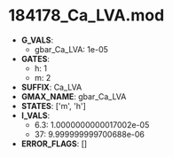 # 184178_Ca_LVA.mod

- **G_VALS**:
  - gbar_Ca_LVA: 1e-05
- **GATES**:
  - h: 1
  - m: 2
- **SUFFIX**: Ca_LVA
- **GMAX_NAME**: gbar_Ca_LVA
- **STATES**: ['m', 'h']
- **I_VALS**:
  - 6.3: 1.0000000000017002e-05
  - 37: 9.999999999700688e-06
- **ERROR_FLAGS**: []
